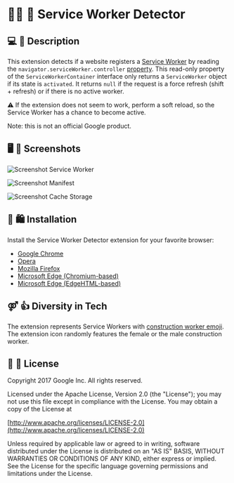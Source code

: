 # 👷‍♀️ 👷 Service Worker Detector

## 💻 💬 Description
This extension detects if a website registers a
[Service Worker](https://developer.mozilla.org/en-US/docs/Web/API/ServiceWorker)
by reading the ```navigator.serviceWorker.controller```
[property](https://developer.mozilla.org/en-US/docs/Web/API/ServiceWorkerContainer/controller).
This read-only property of the `ServiceWorkerContainer` interface only returns a `ServiceWorker`
object if its state is `activated`. It returns `null` if the request is a force refresh
(shift + refresh) or if there is no active worker.

⚠️ If the extension does not seem to work, perform a soft reload, so the Service Worker
has a chance to become active.

Note: this is not an official Google product.

## 🖥 🔫 Screenshots
![Screenshot Service Worker](https://github.com/google/service-worker-detector/blob/master/store-assets/screenshot-serviceworker.png)

![Screenshot Manifest](https://github.com/google/service-worker-detector/blob/master/store-assets/screenshot-manifest.png)

![Screenshot Cache Storage](https://github.com/google/service-worker-detector/blob/master/store-assets/screenshot-cachestorage.png)

## 🔧 🛍 Installation
Install the Service Worker Detector extension for your favorite browser:
  - [Google Chrome](https://chrome.google.com/webstore/detail/service-worker-detector/ofdigdofloanabjcaijfidkogmejlmjc?hl=en)
  - [Opera](https://addons.opera.com/en/extensions/details/service-worker-detector/)
  - [Mozilla Firefox](https://addons.mozilla.org/en-US/firefox/addon/service-worker-detector/)
  - [Microsoft Edge (Chromium-based)](https://microsoftedge.microsoft.com/addons/detail/jcdnchdgholdalglebcklkbhlnhnlhon)
  - [Microsoft Edge (EdgeHTML-based)](https://www.microsoft.com/store/productid/9PGZBNL5BN9C)

## ⚤ 👍 Diversity in Tech
The extension represents Service Workers with
[construction worker emoji](http://emojipedia.org/search/?q=construction+worker).
The extension icon randomly features the female or the male construction worker.

## 📄 💼 License
Copyright 2017 Google Inc. All rights reserved.

Licensed under the Apache License, Version 2.0 (the "License");
you may not use this file except in compliance with the License.
You may obtain a copy of the License at

[http://www.apache.org/licenses/LICENSE-2.0](http://www.apache.org/licenses/LICENSE-2.0)

Unless required by applicable law or agreed to in writing, software
distributed under the License is distributed on an "AS IS" BASIS,
WITHOUT WARRANTIES OR CONDITIONS OF ANY KIND, either express or implied.
See the License for the specific language governing permissions and
limitations under the License.
